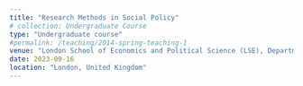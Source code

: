 ```yaml
---
title: "Research Methods in Social Policy"
# collection: Undergraduate Course
type: "Undergraduate course"
#permalink: /teaching/2014-spring-teaching-1
venue: "London School of Economics and Political Science (LSE), Department of Social Policy"
date: 2023-09-16
location: "London, United Kingdom"
---
```


